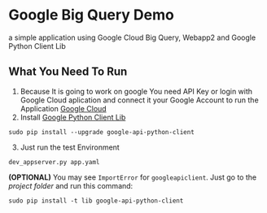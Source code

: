 # Google Big Query Demo
a simple application using Google Cloud Big Query, Webapp2 and Google Python Client Lib

## What You Need To Run
1. Because It is going to work on google You need API Key or login with Google Cloud aplication and connect it your Google Account to run the Application [Google Cloud](https://cloud.google.com/sdk/downloads)
2. Install [Google Python Client Lib](https://developers.google.com/api-client-library/python/start/installation)
```
sudo pip install --upgrade google-api-python-client
```
3. Just run the test Environment
```
dev_appserver.py app.yaml
```
**(OPTIONAL)** You may see `ImportError` for `googleapiclient`. Just go to the *project folder* and run this command:
```
sudo pip install -t lib google-api-python-client
```
